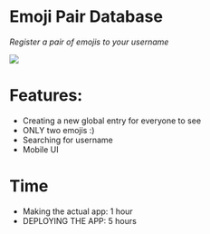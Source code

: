 # Emoji Pair Database
*Register a pair of emojis to your username*

![](https://github.com/user-attachments/assets/6ed68f56-3f9c-4265-b00e-adf3372f1177)

# Features:
- Creating a new global entry for everyone to see
- ONLY two emojis :)
- Searching for username
- Mobile UI

# Time
- Making the actual app: 1 hour
- DEPLOYING THE APP: 5 hours
